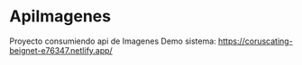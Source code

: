 # ApiImagenes
Proyecto consumiendo api de Imagenes
Demo sistema: https://coruscating-beignet-e76347.netlify.app/
